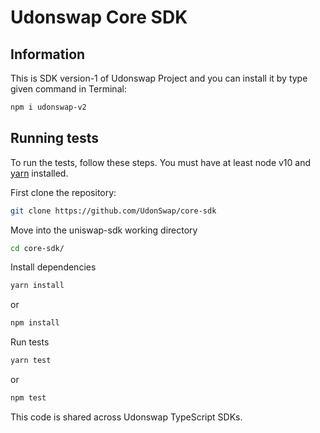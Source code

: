 # Udonswap Core SDK

## Information

This is SDK version-1 of Udonswap Project and you can install it by type given command in Terminal:
```sh
npm i udonswap-v2
```


## Running tests

To run the tests, follow these steps. You must have at least node v10 and [yarn](https://yarnpkg.com/) installed.

First clone the repository:

```sh
git clone https://github.com/UdonSwap/core-sdk
```

Move into the uniswap-sdk working directory

```sh
cd core-sdk/
```

Install dependencies

```sh
yarn install 
```
or
```sh
npm install
```

Run tests

```sh
yarn test
```
or
```sh
npm test
```

This code is shared across Udonswap TypeScript SDKs.
